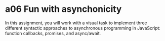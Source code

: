 # a06 Fun with asynchonicity

In this assignment, you will work with a visual task to implement three different syntactic approaches to asynchronous programming in JavaScript: function callbacks, promises, and async/await.
